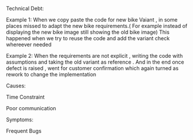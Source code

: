 Technical Debt:

Example 1:
    When we copy paste the code for new bike Vaiant , in some places missed to adapt the new bike requirements.( For example instead of displaying the new bike image still showing the old bike image)
This happened when we try to reuse the code and add the variant check whereever needed

Example 2:
    When the requirements are not explicit , writing the code with assumptions and taking the old variant as reference . And in the end once defect is raised , went for customer confirmation which again turned as rework to change the implementation

Causes:

Time Constraint

Poor communication

Symptoms:

Frequent Bugs


    



